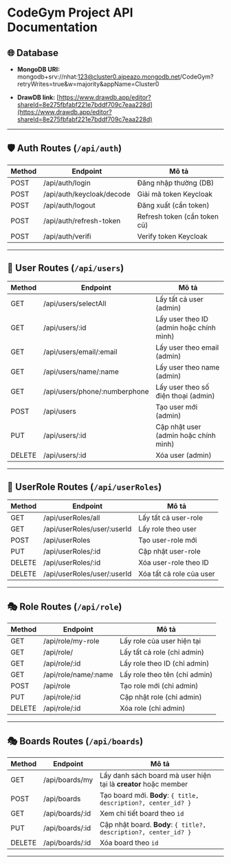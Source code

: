 # CodeGym Project API Documentation

## 🌐 Database
- **MongoDB URI:**  
mongodb+srv://nhat:123@cluster0.ajpeazo.mongodb.net/CodeGym?retryWrites=true&w=majority&appName=Cluster0


- **DrawDB link:** [https://www.drawdb.app/editor?shareId=8e275fbfabf221e7bddf709c7eaa228d](https://www.drawdb.app/editor?shareId=8e275fbfabf221e7bddf709c7eaa228d)

---

## 🛡️ Auth Routes (`/api/auth`)

| Method | Endpoint                         | Mô tả |
|--------|---------------------------------|-------|
| POST   | /api/auth/login                  | Đăng nhập thường (DB) |
| POST   | /api/auth/keycloak/decode        | Giải mã token Keycloak |
| POST   | /api/auth/logout                 | Đăng xuất (cần token) |
| POST   | /api/auth/refresh-token          | Refresh token (cần token cũ) |
| POST   | /api/auth/verifi                 | Verify token Keycloak |

---

## 👤 User Routes (`/api/users`)

| Method | Endpoint                         | Mô tả |
|--------|---------------------------------|-------|
| GET    | /api/users/selectAll             | Lấy tất cả user (admin) |
| GET    | /api/users/:id                   | Lấy user theo ID (admin hoặc chính mình) |
| GET    | /api/users/email/:email          | Lấy user theo email (admin) |
| GET    | /api/users/name/:name            | Lấy user theo name (admin) |
| GET    | /api/users/phone/:numberphone    | Lấy user theo số điện thoại (admin) |
| POST   | /api/users                        | Tạo user mới (admin) |
| PUT    | /api/users/:id                   | Cập nhật user (admin hoặc chính mình) |
| DELETE | /api/users/:id                   | Xóa user (admin) |

---

## 👥 UserRole Routes (`/api/userRoles`)

| Method | Endpoint                        | Mô tả |
|--------|--------------------------------|-------|
| GET    | /api/userRoles/all              | Lấy tất cả user-role |
| GET    | /api/userRoles/user/:userId     | Lấy role theo user |
| POST   | /api/userRoles                  | Tạo user-role mới |
| PUT    | /api/userRoles/:id              | Cập nhật user-role |
| DELETE | /api/userRoles/:id              | Xóa user-role theo ID |
| DELETE | /api/userRoles/user/:userId     | Xóa tất cả role của user |

---

## 🎭 Role Routes (`/api/role`)

| Method | Endpoint                        | Mô tả |
|--------|--------------------------------|-------|
| GET    | /api/role/my-role               | Lấy role của user hiện tại |
| GET    | /api/role/                       | Lấy tất cả role (chỉ admin) |
| GET    | /api/role/:id                   | Lấy role theo ID (chỉ admin) |
| GET    | /api/role/name/:name            | Lấy role theo tên (chỉ admin) |
| POST   | /api/role                        | Tạo role mới (chỉ admin) |
| PUT    | /api/role/:id                   | Cập nhật role (chỉ admin) |
| DELETE | /api/role/:id                   | Xóa role (chỉ admin) |

---





## 🎭 Boards Routes (`/api/boards`)

| Method | Endpoint        | Mô tả                                                           |
|--------|-----------------|-----------------------------------------------------------------|
| GET    | /api/boards/my  | Lấy danh sách board mà user hiện tại là **creator** hoặc member |
| POST   | /api/boards     | Tạo board mới. **Body**: `{ title, description?, center_id? }` |
| GET    | /api/boards/:id | Xem chi tiết board theo `id`                                   |
| PUT    | /api/boards/:id | Cập nhật board. **Body**: `{ title?, description?, center_id? }` |
| DELETE | /api/boards/:id | Xóa board theo `id`                                            |

---
